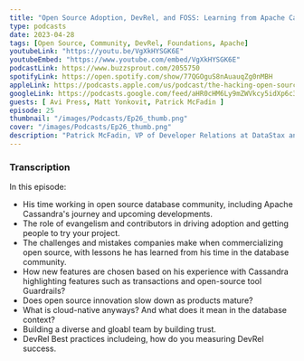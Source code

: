 ```yaml
---
title: "Open Source Adoption, DevRel, and FOSS: Learning from Apache Cassandra - EP. 26 HOSB Podcast"
type: podcasts
date: 2023-04-28
tags: [Open Source, Community, DevRel, Foundations, Apache]
youtubeLink: "https://youtu.be/VgXkHYSGK6E"
youtubeEmbed: "https://www.youtube.com/embed/VgXkHYSGK6E"
podcastLink: https://www.buzzsprout.com/2055750
spotifyLink: https://open.spotify.com/show/77QGOguS8nAuauqZg0nMBH
appleLink: https://podcasts.apple.com/us/podcast/the-hacking-open-source-business-podcast/id1647254490
googleLink: https://podcasts.google.com/feed/aHR0cHM6Ly9mZWVkcy5idXp6c3Byb3V0LmNvbS8yMDU1NzUwLnJzcw
guests: [ Avi Press, Matt Yonkovit, Patrick McFadin ]
episode: 25
thumbnail: "/images/Podcasts/Ep26_thumb.png"
cover: "/images/Podcasts/Ep26_thumb.png"
description: "Patrick McFadin, VP of Developer Relations at DataStax and Chief Evangelist for Apache Cassandra, joins the Hacking Open Source Business Podcast on Episode 26 to deep dive into open source. "
---
```



###  Transcription  ###

In this episode:
* His time working in open source database community, including Apache Cassandra's journey and upcoming developments.
* The role of evangelism and contributors in driving adoption and getting people to try your project.
* The challenges and mistakes companies make when commercializing open source, with lessons he has learned from his time in the database community.
* How new features are chosen based on his experience with Cassandra highlighting features such as transactions and open-source tool Guardrails?
* Does open source innovation slow down as products mature?
* What is cloud-native anyways?  And what does it mean in the database context?
* Building a diverse and gloabl team by building trust.
* DevRel Best practices includeing, how do you measuring DevRel success.